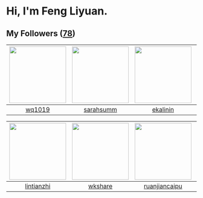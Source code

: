 # Hi, I'm Feng Liyuan.

## My Followers ([78](https://github.com/SunRunAway?tab=followers))

| <img src="https://avatars3.githubusercontent.com/u/9254545?v=4" width="150" height="150" /> | <img src="https://avatars2.githubusercontent.com/u/5827851?v=4" width="150" height="150" /> | <img src="https://avatars2.githubusercontent.com/u/234891?v=4" width="150" height="150" /> | <img src="https://avatars3.githubusercontent.com/u/619331?v=4" width="150" height="150" /> |
| :-----------------------------------------------------------------------------------------: | :-----------------------------------------------------------------------------------------: | :----------------------------------------------------------------------------------------: | :----------------------------------------------------------------------------------------: |
|                             [wq1019](https://github.com/wq1019)                             |                          [sarahsumm](https://github.com/sarahsumm)                          |                           [ekalinin](https://github.com/ekalinin)                          |                         [justmao945](https://github.com/justmao945)                        |

| <img src="https://avatars3.githubusercontent.com/u/1457382?v=4" width="150" height="150" /> | <img src="https://avatars2.githubusercontent.com/u/2918384?v=4" width="150" height="150" /> | <img src="https://avatars1.githubusercontent.com/u/31336171?v=4" width="150" height="150" /> | <img src="https://avatars1.githubusercontent.com/u/4090971?v=4" width="150" height="150" /> |
| :-----------------------------------------------------------------------------------------: | :-----------------------------------------------------------------------------------------: | :------------------------------------------------------------------------------------------: | :-----------------------------------------------------------------------------------------: |
|                         [lintianzhi](https://github.com/lintianzhi)                         |                            [wkshare](https://github.com/wkshare)                            |                       [ruanjiancaipu](https://github.com/ruanjiancaipu)                      |                        [wangtuanjie](https://github.com/wangtuanjie)                        |